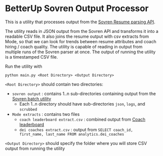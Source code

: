 # BetterUp Sovren Output Processor

This is a utility that processes output from the [Sovren Resume parsing API](https://www.sovren.com/products/parser/).

The utility reads in JSON output from the Sovren API and transforms it into a readable CSV file. It also joins the resume output with csv extracts from Mode, so that we can look for trends between resume attributes and coach hiring / coach quality. The utility is capable of reading in output from multiple runs of the Sovren parser at once. The output of running the utility is a timestamped CSV file.

Run the utility with
```
python main.py <Root Directory> <Output Directory>
```
`<Root Directory>` should contain two directories:
- `sovren output` : contains 1..n sub-directories containing output from the [Sovren batch utility](https://github.com/sovren/batch-utility/releases)
  - Each 1..n directory should have sub-directories `json`, `logs`, and `scrubbed`
- `Mode extracts` : contains two files
  - `coach leaderboard extract.csv` : combined output from [Coach leaderboard](https://modeanalytics.com/betterup/reports/c48360f535ec)
  - `dei coaches extract.csv` : output from `SELECT coach_id, first_name, last_name FROM analytics.dei_coaches`

`<Output Directory>` should specify the folder where you will store CSV output from running the utility
